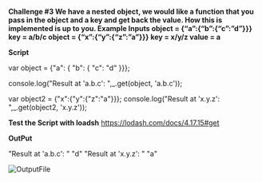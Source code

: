 
**Challenge #3 We have a nested object, we would like a function that you pass in the object and a key and get back the value. How this is implemented is up to you. Example Inputs object = {“a”:{“b”:{“c”:”d”}}} key = a/b/c object = {“x”:{“y”:{“z”:”a”}}} key = x/y/z value = a**

**Script**


var object = {"a": { "b": { "c": "d" }}};

console.log("Result at 'a.b.c': ",_.get(object, 'a.b.c'));

var object2 = {"x":{"y":{"z":"a"}}};
console.log("Result at 'x.y.z': ",_.get(object2, 'x.y.z'));

<script src="https://cdnjs.cloudflare.com/ajax/libs/lodash.js/4.17.11/lodash.js"></script>


**Test the Script with loadsh**
https://lodash.com/docs/4.17.15#get


**OutPut**

"Result at 'a.b.c': "
"d"
"Result at 'x.y.z': "
"a"

![OutputFile](https://user-images.githubusercontent.com/55081476/130342657-916fbeb3-8567-4241-a6b6-48cbd2984d2b.png)

